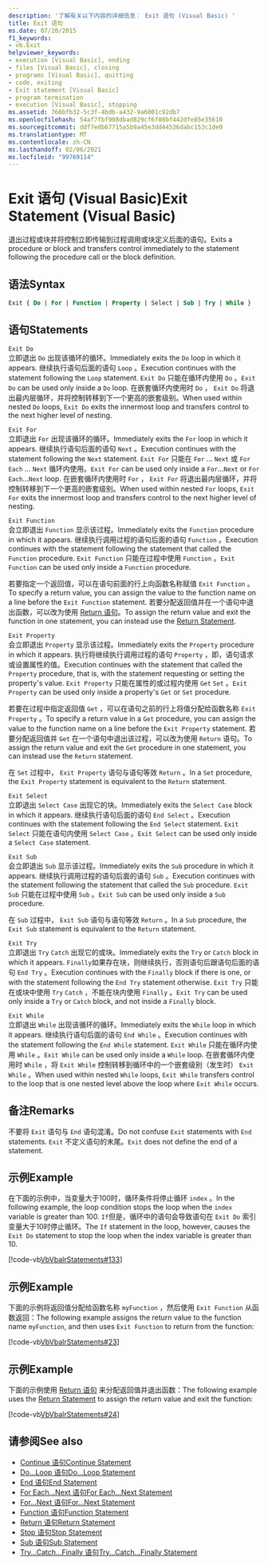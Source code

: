 ```yaml
---
description: '了解有关以下内容的详细信息： Exit 语句 (Visual Basic) '
title: Exit 语句
ms.date: 07/20/2015
f1_keywords:
- vb.Exit
helpviewer_keywords:
- execution [Visual Basic], ending
- files [Visual Basic], closing
- programs [Visual Basic], quitting
- code, exiting
- Exit statement [Visual Basic]
- program termination
- execution [Visual Basic], stopping
ms.assetid: 760bfb32-5c3f-4bdb-a432-9a6001c92db7
ms.openlocfilehash: 54af7fbf908dbad829cf6f08bf442dfe85e35610
ms.sourcegitcommit: ddf7edb67715a5b9a45e3dd44536dabc153c1de0
ms.translationtype: MT
ms.contentlocale: zh-CN
ms.lasthandoff: 02/06/2021
ms.locfileid: "99769114"
---
```

# <a name="exit-statement-visual-basic"></a><span data-ttu-id="96c0c-103">Exit 语句 (Visual Basic)</span><span class="sxs-lookup"><span data-stu-id="96c0c-103">Exit Statement (Visual Basic)</span></span>

<span data-ttu-id="96c0c-104">退出过程或块并将控制立即传输到过程调用或块定义后面的语句。</span><span class="sxs-lookup"><span data-stu-id="96c0c-104">Exits a procedure or block and transfers control immediately to the statement following the procedure call or the block definition.</span></span>

## <a name="syntax"></a><span data-ttu-id="96c0c-105">语法</span><span class="sxs-lookup"><span data-stu-id="96c0c-105">Syntax</span></span>

```vb
Exit { Do | For | Function | Property | Select | Sub | Try | While }
```

## <a name="statements"></a><span data-ttu-id="96c0c-106">语句</span><span class="sxs-lookup"><span data-stu-id="96c0c-106">Statements</span></span>

 `Exit Do`  
 <span data-ttu-id="96c0c-107">立即退出 `Do` 出现该循环的循环。</span><span class="sxs-lookup"><span data-stu-id="96c0c-107">Immediately exits the `Do` loop in which it appears.</span></span> <span data-ttu-id="96c0c-108">继续执行语句后面的语句 `Loop` 。</span><span class="sxs-lookup"><span data-stu-id="96c0c-108">Execution continues with the statement following the `Loop` statement.</span></span> <span data-ttu-id="96c0c-109">`Exit Do` 只能在循环内使用 `Do` 。</span><span class="sxs-lookup"><span data-stu-id="96c0c-109">`Exit Do` can be used only inside a `Do` loop.</span></span> <span data-ttu-id="96c0c-110">在嵌套循环内使用时 `Do` ， `Exit Do` 将退出最内层循环，并将控制转移到下一个更高的嵌套级别。</span><span class="sxs-lookup"><span data-stu-id="96c0c-110">When used within nested `Do` loops, `Exit Do` exits the innermost loop and transfers control to the next higher level of nesting.</span></span>

 `Exit For`  
 <span data-ttu-id="96c0c-111">立即退出 `For` 出现该循环的循环。</span><span class="sxs-lookup"><span data-stu-id="96c0c-111">Immediately exits the `For` loop in which it appears.</span></span> <span data-ttu-id="96c0c-112">继续执行语句后面的语句 `Next` 。</span><span class="sxs-lookup"><span data-stu-id="96c0c-112">Execution continues with the statement following the `Next` statement.</span></span> <span data-ttu-id="96c0c-113">`Exit For` 只能在 `For` ... `Next` 或 `For Each` ... `Next` 循环内使用。</span><span class="sxs-lookup"><span data-stu-id="96c0c-113">`Exit For` can be used only inside a `For`...`Next` or `For Each`...`Next` loop.</span></span> <span data-ttu-id="96c0c-114">在嵌套循环内使用时 `For` ， `Exit For` 将退出最内层循环，并将控制转移到下一个更高的嵌套级别。</span><span class="sxs-lookup"><span data-stu-id="96c0c-114">When used within nested `For` loops, `Exit For` exits the innermost loop and transfers control to the next higher level of nesting.</span></span>

 `Exit Function`  
 <span data-ttu-id="96c0c-115">会立即退出 `Function` 显示该过程。</span><span class="sxs-lookup"><span data-stu-id="96c0c-115">Immediately exits the `Function` procedure in which it appears.</span></span> <span data-ttu-id="96c0c-116">继续执行调用过程的语句后面的语句 `Function` 。</span><span class="sxs-lookup"><span data-stu-id="96c0c-116">Execution continues with the statement following the statement that called the `Function` procedure.</span></span> <span data-ttu-id="96c0c-117">`Exit Function` 只能在过程中使用 `Function` 。</span><span class="sxs-lookup"><span data-stu-id="96c0c-117">`Exit Function` can be used only inside a `Function` procedure.</span></span>

 <span data-ttu-id="96c0c-118">若要指定一个返回值，可以在语句前面的行上向函数名称赋值 `Exit Function` 。</span><span class="sxs-lookup"><span data-stu-id="96c0c-118">To specify a return value, you can assign the value to the function name on a line before the `Exit Function` statement.</span></span> <span data-ttu-id="96c0c-119">若要分配返回值并在一个语句中退出函数，可以改为使用 [Return 语句](return-statement.md)。</span><span class="sxs-lookup"><span data-stu-id="96c0c-119">To assign the return value and exit the function in one statement, you can instead use the [Return Statement](return-statement.md).</span></span>

 `Exit Property`  
 <span data-ttu-id="96c0c-120">会立即退出 `Property` 显示该过程。</span><span class="sxs-lookup"><span data-stu-id="96c0c-120">Immediately exits the `Property` procedure in which it appears.</span></span> <span data-ttu-id="96c0c-121">执行将继续执行调用过程的语句 `Property` ，即，语句请求或设置属性的值。</span><span class="sxs-lookup"><span data-stu-id="96c0c-121">Execution continues with the statement that called the `Property` procedure, that is, with the statement requesting or setting the property's value.</span></span> <span data-ttu-id="96c0c-122">`Exit Property` 只能在属性的或过程内使用 `Get` `Set` 。</span><span class="sxs-lookup"><span data-stu-id="96c0c-122">`Exit Property` can be used only inside a property's `Get` or `Set` procedure.</span></span>

 <span data-ttu-id="96c0c-123">若要在过程中指定返回值 `Get` ，可以在语句之前的行上将值分配给函数名称 `Exit Property` 。</span><span class="sxs-lookup"><span data-stu-id="96c0c-123">To specify a return value in a `Get` procedure, you can assign the value to the function name on a line before the `Exit Property` statement.</span></span> <span data-ttu-id="96c0c-124">若要分配返回值并 `Get` 在一个语句中退出该过程，可以改为使用 `Return` 语句。</span><span class="sxs-lookup"><span data-stu-id="96c0c-124">To assign the return value and exit the `Get` procedure in one statement, you can instead use the `Return` statement.</span></span>

 <span data-ttu-id="96c0c-125">在 `Set` 过程中， `Exit Property` 语句与语句等效 `Return` 。</span><span class="sxs-lookup"><span data-stu-id="96c0c-125">In a `Set` procedure, the `Exit Property` statement is equivalent to the `Return` statement.</span></span>

 `Exit Select`  
 <span data-ttu-id="96c0c-126">立即退出 `Select Case` 出现它的块。</span><span class="sxs-lookup"><span data-stu-id="96c0c-126">Immediately exits the `Select Case` block in which it appears.</span></span> <span data-ttu-id="96c0c-127">继续执行语句后面的语句 `End Select` 。</span><span class="sxs-lookup"><span data-stu-id="96c0c-127">Execution continues with the statement following the `End Select` statement.</span></span> <span data-ttu-id="96c0c-128">`Exit Select` 只能在语句内使用 `Select Case` 。</span><span class="sxs-lookup"><span data-stu-id="96c0c-128">`Exit Select` can be used only inside a `Select Case` statement.</span></span>

 `Exit Sub`  
 <span data-ttu-id="96c0c-129">会立即退出 `Sub` 显示该过程。</span><span class="sxs-lookup"><span data-stu-id="96c0c-129">Immediately exits the `Sub` procedure in which it appears.</span></span> <span data-ttu-id="96c0c-130">继续执行调用过程的语句后面的语句 `Sub` 。</span><span class="sxs-lookup"><span data-stu-id="96c0c-130">Execution continues with the statement following the statement that called the `Sub` procedure.</span></span> <span data-ttu-id="96c0c-131">`Exit Sub` 只能在过程中使用 `Sub` 。</span><span class="sxs-lookup"><span data-stu-id="96c0c-131">`Exit Sub` can be used only inside a `Sub` procedure.</span></span>

 <span data-ttu-id="96c0c-132">在 `Sub` 过程中， `Exit Sub` 语句与语句等效 `Return` 。</span><span class="sxs-lookup"><span data-stu-id="96c0c-132">In a `Sub` procedure, the `Exit Sub` statement is equivalent to the `Return` statement.</span></span>

 `Exit Try`  
 <span data-ttu-id="96c0c-133">立即退出 `Try` `Catch` 出现它的或块。</span><span class="sxs-lookup"><span data-stu-id="96c0c-133">Immediately exits the `Try` or `Catch` block in which it appears.</span></span> <span data-ttu-id="96c0c-134">`Finally`如果存在块，则继续执行，否则语句后跟语句后面的语句 `End Try` 。</span><span class="sxs-lookup"><span data-stu-id="96c0c-134">Execution continues with the `Finally` block if there is one, or with the statement following the `End Try` statement otherwise.</span></span> <span data-ttu-id="96c0c-135">`Exit Try` 只能在或块中使用 `Try` `Catch` ，不能在块内使用 `Finally` 。</span><span class="sxs-lookup"><span data-stu-id="96c0c-135">`Exit Try` can be used only inside a `Try` or `Catch` block, and not inside a `Finally` block.</span></span>

 `Exit While`  
 <span data-ttu-id="96c0c-136">立即退出 `While` 出现该循环的循环。</span><span class="sxs-lookup"><span data-stu-id="96c0c-136">Immediately exits the `While` loop in which it appears.</span></span> <span data-ttu-id="96c0c-137">继续执行语句后面的语句 `End While` 。</span><span class="sxs-lookup"><span data-stu-id="96c0c-137">Execution continues with the statement following the `End While` statement.</span></span> <span data-ttu-id="96c0c-138">`Exit While` 只能在循环内使用 `While` 。</span><span class="sxs-lookup"><span data-stu-id="96c0c-138">`Exit While` can be used only inside a `While` loop.</span></span> <span data-ttu-id="96c0c-139">在嵌套循环内使用时 `While` ，将 `Exit While` 控制转移到循环中的一个嵌套级别（发生时） `Exit While` 。</span><span class="sxs-lookup"><span data-stu-id="96c0c-139">When used within nested `While` loops, `Exit While` transfers control to the loop that is one nested level above the loop where `Exit While` occurs.</span></span>

## <a name="remarks"></a><span data-ttu-id="96c0c-140">备注</span><span class="sxs-lookup"><span data-stu-id="96c0c-140">Remarks</span></span>

<span data-ttu-id="96c0c-141">不要将 `Exit` 语句与 `End` 语句混淆。</span><span class="sxs-lookup"><span data-stu-id="96c0c-141">Do not confuse `Exit` statements with `End` statements.</span></span> <span data-ttu-id="96c0c-142">`Exit` 不定义语句的末尾。</span><span class="sxs-lookup"><span data-stu-id="96c0c-142">`Exit` does not define the end of a statement.</span></span>

## <a name="example"></a><span data-ttu-id="96c0c-143">示例</span><span class="sxs-lookup"><span data-stu-id="96c0c-143">Example</span></span>

<span data-ttu-id="96c0c-144">在下面的示例中，当变量大于100时，循环条件将停止循环 `index` 。</span><span class="sxs-lookup"><span data-stu-id="96c0c-144">In the following example, the loop condition stops the loop when the `index` variable is greater than 100.</span></span> <span data-ttu-id="96c0c-145">`If`但是，循环中的语句会导致语句在 `Exit Do` 索引变量大于10时停止循环。</span><span class="sxs-lookup"><span data-stu-id="96c0c-145">The `If` statement in the loop, however, causes the `Exit Do` statement to stop the loop when the index variable is greater than 10.</span></span>

[!code-vb[VbVbalrStatements#133](~/samples/snippets/visualbasic/VS_Snippets_VBCSharp/VbVbalrStatements/VB/class10.vb#133)]

## <a name="example"></a><span data-ttu-id="96c0c-146">示例</span><span class="sxs-lookup"><span data-stu-id="96c0c-146">Example</span></span>

<span data-ttu-id="96c0c-147">下面的示例将返回值分配给函数名称 `myFunction` ，然后使用 `Exit Function` 从函数返回：</span><span class="sxs-lookup"><span data-stu-id="96c0c-147">The following example assigns the return value to the function name `myFunction`, and then uses `Exit Function` to return from the function:</span></span>

[!code-vb[VbVbalrStatements#23](~/samples/snippets/visualbasic/VS_Snippets_VBCSharp/VbVbalrStatements/VB/Class1.vb#23)]

## <a name="example"></a><span data-ttu-id="96c0c-148">示例</span><span class="sxs-lookup"><span data-stu-id="96c0c-148">Example</span></span>

<span data-ttu-id="96c0c-149">下面的示例使用 [Return 语句](return-statement.md) 来分配返回值并退出函数：</span><span class="sxs-lookup"><span data-stu-id="96c0c-149">The following example uses the [Return Statement](return-statement.md) to assign the return value and exit the function:</span></span>

[!code-vb[VbVbalrStatements#24](~/samples/snippets/visualbasic/VS_Snippets_VBCSharp/VbVbalrStatements/VB/Class1.vb#24)]

## <a name="see-also"></a><span data-ttu-id="96c0c-150">请参阅</span><span class="sxs-lookup"><span data-stu-id="96c0c-150">See also</span></span>

- [<span data-ttu-id="96c0c-151">Continue 语句</span><span class="sxs-lookup"><span data-stu-id="96c0c-151">Continue Statement</span></span>](continue-statement.md)
- [<span data-ttu-id="96c0c-152">Do...Loop 语句</span><span class="sxs-lookup"><span data-stu-id="96c0c-152">Do...Loop Statement</span></span>](do-loop-statement.md)
- [<span data-ttu-id="96c0c-153">End 语句</span><span class="sxs-lookup"><span data-stu-id="96c0c-153">End Statement</span></span>](end-statement.md)
- [<span data-ttu-id="96c0c-154">For Each...Next 语句</span><span class="sxs-lookup"><span data-stu-id="96c0c-154">For Each...Next Statement</span></span>](for-each-next-statement.md)
- [<span data-ttu-id="96c0c-155">For...Next 语句</span><span class="sxs-lookup"><span data-stu-id="96c0c-155">For...Next Statement</span></span>](for-next-statement.md)
- [<span data-ttu-id="96c0c-156">Function 语句</span><span class="sxs-lookup"><span data-stu-id="96c0c-156">Function Statement</span></span>](function-statement.md)
- [<span data-ttu-id="96c0c-157">Return 语句</span><span class="sxs-lookup"><span data-stu-id="96c0c-157">Return Statement</span></span>](return-statement.md)
- [<span data-ttu-id="96c0c-158">Stop 语句</span><span class="sxs-lookup"><span data-stu-id="96c0c-158">Stop Statement</span></span>](stop-statement.md)
- [<span data-ttu-id="96c0c-159">Sub 语句</span><span class="sxs-lookup"><span data-stu-id="96c0c-159">Sub Statement</span></span>](sub-statement.md)
- [<span data-ttu-id="96c0c-160">Try...Catch...Finally 语句</span><span class="sxs-lookup"><span data-stu-id="96c0c-160">Try...Catch...Finally Statement</span></span>](try-catch-finally-statement.md)
